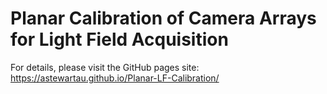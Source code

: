# Planar Calibration of Camera Arrays for Light Field Acquisition

For details, please visit the GitHub pages site:
https://astewartau.github.io/Planar-LF-Calibration/
